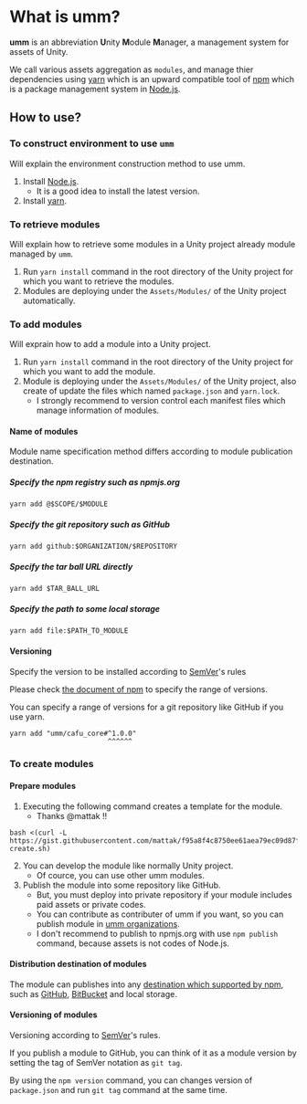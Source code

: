 # What is umm?

**umm** is an abbreviation **U**nity **M**odule **M**anager, a management system for assets of Unity.

We call various assets aggregation as `modules`, and manage thier dependencies using [yarn](https://yarnpkg.com/) which is an upward compatible tool of [npm](https://docs.npmjs.com/) which is a package management system in [Node.js](https://nodejs.org/).

## How to use?

### To construct environment to use `umm`

Will explain the environment construction method to use umm.

1. Install [Node.js](https://nodejs.org/).
    * It is a good idea to install the latest version.
1. Install [yarn](https://yarnpkg.com/).

### To retrieve modules

Will explain how to retrieve some modules in a Unity project already module managed by `umm`.

1. Run `yarn install` command in the root directory of the Unity project for which you want to retrieve the modules.
1. Modules are deploying under the `Assets/Modules/` of the Unity project automatically.

### To add modules

Will exprain how to add a module into a Unity project.

1. Run `yarn install` command in the root directory of the Unity project for which you want to add the module.
1. Module is deploying under the `Assets/Modules/` of the Unity project, also create of update the files which named `package.json` and `yarn.lock`. 
    * I strongly recommend to version control each manifest files which manage information of modules.

#### Name of modules

Module name specification method differs according to module publication destination.

##### Specify the npm registry such as npmjs.org

```shell
yarn add @$SCOPE/$MODULE
```

##### Specify the git repository such as GitHub

```shell
yarn add github:$ORGANIZATION/$REPOSITORY
```

##### Specify the tar ball URL directly

```shell
yarn add $TAR_BALL_URL
```

##### Specify the path to some local storage

```shell
yarn add file:$PATH_TO_MODULE
```

#### Versioning

Specify the version to be installed according to [SemVer](https://semver.org)'s rules

Please check [the document of npm](https://docs.npmjs.com/files/package.json#dependencies) to specify the range of versions.

You can specify a range of versions for a git repository like GitHub if you use yarn.

```shell
yarn add "umm/cafu_core#^1.0.0"
                        ^^^^^^
```

### To create modules

#### Prepare modules

1. Executing the following command creates a template for the module.
    * Thanks @mattak !!

```shell
bash <(curl -L https://gist.githubusercontent.com/mattak/f95a8f4c8750ee61aea79ec09d87f659/raw/e2313c98c9420ecb340b763a90de09e23f8b5602/umm-create.sh)
```

2. You can develop the module like normally Unity project.
    * Of cource, you can use other umm modules.
2. Publish the module into some repository like GitHub.
    * But, you must deploy into private repository if your module includes paid assets or private codes.
    * You can contribute as contributer of umm if you want, so you can publish module in [umm organizations](https://github.com/umm).
    * I don't recommend to publish to npmjs.org with use `npm publish` command, because assets is not codes of Node.js.

#### Distribution destination of modules

The module can publishes into any [destination which supported by npm](https://docs.npmjs.com/files/package.json#dependencies), such as [GitHub](https://github.com/), [BitBucket](https://bitbucket.com) and local storage.

#### Versioning of modules

Versioning according to [SemVer](https://semver.org)'s rules.

If you publish a module to GitHub, you can think of it as a module version by setting the tag of SemVer notation as `git tag`.

By using the `npm version` command, you can changes version of `package.json` and run `git tag` command at the same time.
